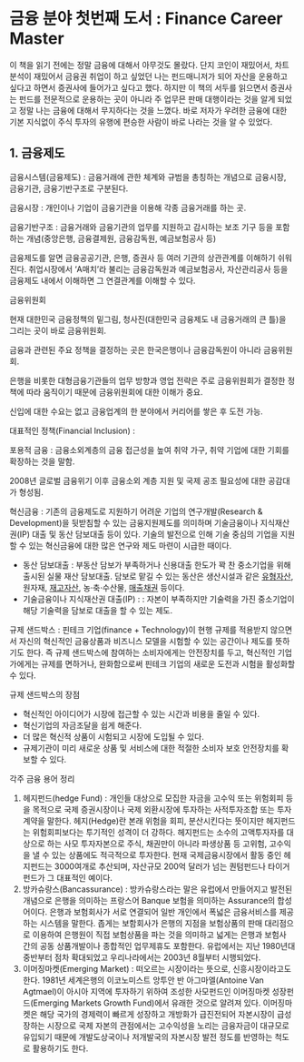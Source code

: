 # 금융 분야 첫번째 도서 : Finance Career Master



이 책을 읽기 전에는 정말 금융에 대해서 아무것도 몰랐다. 단지 코인이 재밌어서, 차트분석이 재밌어서 금융권 취업이 하고 싶었던 나는 펀드매니저가 되어 자산을 운용하고 싶다고 하면서 증권사에 들어가고 싶다고 했다. 하지만 이 책의 서두를 읽으면서 증권사는 펀드를 전문적으로 운용하는 곳이 아니라 주 업무믄 판매 대행이라는 것을 알게 되었고 정말 나는 금융에 대해서 무지하다는 것을 느꼈다. 바로 저자가 우려한 금융에 대한 기본 지식없이 주식 투자의 유행에 편승한 사람이 바로 나라는 것을 알 수 있었다. 



## 1. 금융제도 

금융시스템(금융제도) : 금융거래에 관한 체계와 규범을 총칭하는 개념으로 금융시장, 금융기관, 금융기반구조로 구분된다. 

금융시장 : 개인이나 기업이 금융기관을 이용해 각종 금융거래를 하는 곳.

금융기반구조 : 금융거래와 금융기관의 업무를 지원하고 감시하는 보조 기구 등을 포함하는 개념(중앙은행, 금융결제원, 금융감독원, 예금보험공사 등)



금융제도를 알면 금융공공기관, 은행, 증권사 등 여러 기관의 상관관계를 이해하기 쉬워진다. 취업시장에서 ‘A매치’라 불리는 금융감독원과 예금보험공사, 자산관리공사 등을 금융제도 내에서 이해하면 그 연결관계를 이해할 수 있다. 

금융위원회 

현재 대한민국 금융정책의 밑그림, 청사진(대한민국 금융제도 내 금융거래의 큰 틀)을 그리는 곳이 바로 금융위원회. 

금융과 관련된 주요 정책을 결정하는 곳은 한국은행이나 금융감독원이 아니라 금융위원회. 

은행을 비롯한 대형금융기관들의 업무 방향과 영업 전략은 주로 금융위원회가 결정한 정책에 따라 움직이기 때문에 금융위원회에 대한 이해가 중요. 

신입에 대한 수요는 없고 금융업계의 한 분야에서 커리어를 쌓은 후 도전 가능.



대표적인 정책(Financial Inclusion) : 



포용적 금융 : 금융소외계층의 금융 접근성을 높여 취약 가구, 취약 기업에 대한 기회를 확장하는 것을 말함. 

2008년 글로벌 금융위기 이후 금융소외 계층 지원 및 국제 공조 필요성에 대한 공감대가 형성됨. 



혁신금융 : 기존의 금융제도로 지원하기 어려운 기업의 연구개발(Research & Development)을 뒷받침할 수 있는 금융지원제도를 의미하며 기술금융이나 지식재산권(IP) 대출 및 동산 담보대출 등이 있다. 기술의 발전으로 인해 기술 중심의 기업을 지원할 수 있는 혁신금융에 대한 많은 연구와 제도 마련이 시급한 때이다. 

-  동산 담보대출 : 부동산 담보가 부족하거나 신용대출 한도가 꽉 찬 중소기업을 위해 출시된 실물 재산 담보대출. 담보로 맡길 수 있는 동산은 생산시설과 같은 [유형자산](https://terms.naver.com/entry.nhn?docId=2062202&ref=y), 원자재, [재고자산](https://terms.naver.com/entry.nhn?docId=2062356&ref=y), 농·축·수산물, [매출채권](https://terms.naver.com/entry.nhn?docId=2061459&ref=y) 등이다. 
- 기술금융이나 지식재산권 대출(IP) : : 자본이 부족하지만 기술력을 가진 중소기업이 해당 기술력을 담보로 대출을 할 수 있는 제도.



규제 샌드박스 : 핀테크 기업(finance + Technology)이 현행 규제를 적용받지 않으면서 자신의 혁신적인 금융상품과 비즈니스 모델을 시험할 수 있는 공간이나 제도를 뜻하기도 한다. 즉 규제 샌드박스에 참여하는 소비자에게는 안전장치를 두고, 혁신적인 기업가에게는 규제를 면하거나, 완화함으로써 핀테크 기업의 새로운 도전과 시험을 활성화할 수 있다.

규제 샌드박스의 장점 

- 혁신적인 아이디어가 시장에 접근할 수 있는 시간과 비용을 줄일 수 있다. 
- 혁신기업의 자금조달을 쉽게 해준다. 
- 더 많은 혁신적 상품이 시험되고 시장에 도입될 수 있다. 
- 규제기관이 미리 새로운 상품 및 서비스에 대한 적절한 소비자 보호 안전장치를 확보할 수 있다. 







각주 금융 용어 정리

1. 헤지펀드(hedge Fund) : 개인들 대상으로 모집한 자금을 고수익 또는 위험회피 등을 목적으로 국제 증권시장이나 국제 외환시장에 투자하는 사적투자조합 또는 투자계약을 말한다. 헤지(Hedge)란 본래 위험을 회피, 분산시킨다는 뜻이지만 헤지펀드는 위험회피보다는 투기적인 성격이 더 강하다. 헤지펀드는 소수의 고액투자자를 대상으로 하는 사모 투자자본으로 주식, 채권만이 아니라 파생상품 등 고위험, 고수익을 낼 수 있는 상품에도 적극적으로 투자한다. 현재 국제금융시장에서 활동 중인 헤지펀드는 3000여개로 추산되며, 자산규모 200억 달러가 넘는 퀀텀펀드나 타이거펀드가 그 대표적인 예이다. 
2. 방카슈랑스(Bancassurance) : 방카슈랑스라는 말은 유럽에서 만들어지고 발전된 개념으로 은행을 의미하는 프랑스어 Banque 보험을 의미하는 Assurance의 합성어이다. 은행과 보험회사가 서로 연결되어 일반 개인에서 폭넓은 금융서비스를 제공하는 시스템을 말한다. 좁게는 보함회사가 은행의 지점을 보험상품의 판매 대리점으로 이용하여 은행원이 직접 보험상품을 파는 것을 의미하고 넓게는 은행과 보험사 간의 공동 상품개발이나 종합적인 업무제휴도 포함한다. 유럽에서는 지난 1980년대 중반부터 점차 확대되었고 우리나라에서는 2003년 8월부터 시행되었다. 
3. 이머징마켓(Emerging Market) : 떠오르는 시장이라는 뜻으로, 신흥시장이라고도 한다. 1981년 세계은행의 이코노미스트 앙투안 반 아그마엘(Antoine Van Agtmael)이 아시아 지역에 투자하기 위하여 조성한 사모펀드인 이머징마켓 성장펀드(Emerging Markets Growth Fund)에서 유래한 것으로 알려져 있다. 이머징마켓은 해당 국가의 경제력이 빠르게 성장하고 개방화가 급진전되어 자본시장이 급성장하는 시장으로 국제 자본의 관점에서는 고수익성을 노리는 금융자금이 대규모로 유입되기 때문에 개발도상국이나 저개발국의 자본시장 발전 정도를 반영하는 척도로 활용하기도 한다.